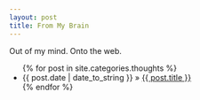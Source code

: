 ```yaml
---
layout: post
title: From My Brain
---
```


Out of my mind. Onto the web.

<ul class="posts">
    {% for post in site.categories.thoughts %}
    <li><span>{{ post.date | date_to_string }}</span> &raquo; <a href="{{ post.url }}">{{ post.title }}</a></li>
    {% endfor %}
</ul>

